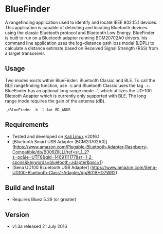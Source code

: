 # BlueFinder
A rangefinding application used to identify and locate IEEE 802.15.1 devices. This application is capable of detecting and locating Bluetooth devices using the classic Bluetooth protocol and Bluetooth Low Energy. BlueFinder is built to run on a Bluetooth adapter running BCM20702A0 drivers. his command line application uses the log-distance path loss model (LDPL) to calculate a distance estimate based on Received Signal Strength (RSS) from a target transceiver.

## Usage
Two modes exists within BlueFinder: Bluetooth Classic and BLE. To call the BLE rangefinding function, use ```-b``` and Bluetooth Classic uses the tag ```-c```. BlueFinder has an optional long range mode ```-l``` which utilizes the UD-100 Bletooth Adapter which is currently only supported with BLE. The long range mode requires the gain of the antenna (dB).

```./BlueFinder -b -l Ant BD_ADDR ```

## Requirements
- Tested and developed on [Kali Linux](https://www.kali.org/) v2016.1.
- [Bluetooth Smart USB Adapter (BCM20702A0)] (https://www.amazon.com/Plugable-Bluetooth-Adapter-Raspberry-Compatible/dp/B009ZIILLI/ref=sr_1_2?s=pc&ie=UTF8&qid=1469111177&sr=1-2-spons&keywords=bluetooth+adapter&psc=1)
- [Sena UD100 BLuetooth USB Adapter] (https://www.amazon.com/Sena-UD100-Bluetooth-Class1-Adapter/dp/B01BHD7WR2)

## Build and Install
- Requires Bluez 5.29 (or greater)

## Version
- v1.3a released 21 July 2016